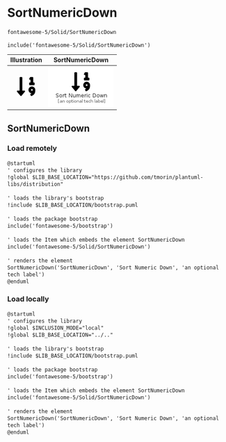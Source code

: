 # SortNumericDown


```text
fontawesome-5/Solid/SortNumericDown
```

```text
include('fontawesome-5/Solid/SortNumericDown')
```



| Illustration | SortNumericDown |
| :---: | :---: |
| ![illustration for Illustration](../../fontawesome-5/Solid/SortNumericDown.png) | ![illustration for SortNumericDown](../../fontawesome-5/Solid/SortNumericDown.Local.png) |




## SortNumericDown

### Load remotely
```plantuml
@startuml
' configures the library
!global $LIB_BASE_LOCATION="https://github.com/tmorin/plantuml-libs/distribution"

' loads the library's bootstrap
!include $LIB_BASE_LOCATION/bootstrap.puml

' loads the package bootstrap
include('fontawesome-5/bootstrap')

' loads the Item which embeds the element SortNumericDown
include('fontawesome-5/Solid/SortNumericDown')

' renders the element
SortNumericDown('SortNumericDown', 'Sort Numeric Down', 'an optional tech label')
@enduml
```

### Load locally
```plantuml
@startuml
' configures the library
!global $INCLUSION_MODE="local"
!global $LIB_BASE_LOCATION="../.."

' loads the library's bootstrap
!include $LIB_BASE_LOCATION/bootstrap.puml

' loads the package bootstrap
include('fontawesome-5/bootstrap')

' loads the Item which embeds the element SortNumericDown
include('fontawesome-5/Solid/SortNumericDown')

' renders the element
SortNumericDown('SortNumericDown', 'Sort Numeric Down', 'an optional tech label')
@enduml
```

